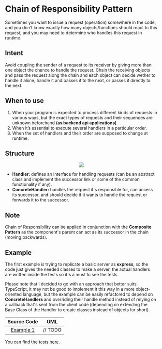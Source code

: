 # Chain of Responsibility Pattern

Sometimes you want to issue a request (operation) somewhere in the code, and you don't know exactly how many objects/functions should react to this request, and you may need to determine who handles this request in runtime.

## Intent

Avoid coupling the sender of a request to its receiver by giving more than one object the chance to handle the request. Chain the receiving objects and pass the request along the chain and each object can decide wether to handle it alone, handle it and passes it to the next, or passes it directly to the next.

## When to use

1. When your program is expected to process different kinds of requests in various ways, but the exact types of requests and their sequences are unknown beforehand **(as backend api applications)**.
2. When it’s essential to execute several handlers in a particular order.
3. When the set of handlers and their order are supposed to change at runtime.

## Structure

<p align="center">
  <img src="figures/figure_1.png">
</p>

- **Handler:** defines an interface for handling requests (can be an abstract class and implement the successor link or some of the common functionality if any).
- **ConcreteHandler:** handles the request it's responsible for, can access its successor, and should decide if it wants to handle the request or forwards it to the successor.

## Note

Chain of Responsibility can be applied in conjunction with the **Composite Pattern** as the component's parent can act as its successor in the chain (moving backwards).

## Example

The first example is trying to replicate a basic server as **express**, so the code just gives the needed classes to make a server, the actual handlers are written inside the tests so it's a must to see the tests.

Please note that I decided to go with an approach that better suits TypeScript, it may not be good to implement it this way in a more object-oriented language, but the example can be easily refactored to depend on **ConcreteHandlers** and overriding their handle method instead of relying on a callback that's sent from the client code (depending on extending the Base Class of the Handler to create classes instead of objects for short).

|        Source Code        |   UML   |
| :-----------------------: | :-----: |
| [Example 1](example_1.ts) | // TODO |

You can find the tests [here](index.test.ts).
